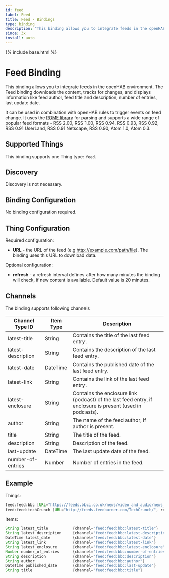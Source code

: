 ```yaml
---
id: feed
label: Feed
title: Feed - Bindings
type: binding
description: "This binding allows you to integrate feeds in the openHAB environment."
since: 3x
install: auto
---
```


<!-- Attention authors: Do not edit directly. Please add your changes to the appropriate source repository -->

{% include base.html %}

# Feed Binding

This binding allows you to integrate feeds in the openHAB environment.
The Feed binding downloads the content, tracks for changes, and displays information like feed author, feed title and description, number of entries, last update date.

It can be used in combination with openHAB rules to trigger events on feed change.
It uses the [ROME library](https://rometools.github.io/rome/index.html) for parsing and supports a wide range of popular feed formats - RSS 2.00, RSS 1.00, RSS 0.94, RSS 0.93, RSS 0.92, RSS 0.91 UserLand, RSS 0.91 Netscape, RSS 0.90, Atom 1.0, Atom 0.3.

## Supported Things

This binding supports one Thing type: `feed`.

## Discovery

Discovery is not necessary.

## Binding Configuration

No binding configuration required.

## Thing Configuration

Required configuration:

- **URL** - the URL of the feed (e.g <http://example.com/path/file>). The binding uses this URL to download data.

Optional configuration:

- **refresh** - a refresh interval defines after how many minutes the binding will check, if new content is available. Default value is 20 minutes.

## Channels

The binding supports following channels

| Channel Type ID    | Item Type | Description                                                                                               |
|--------------------|-----------|-----------------------------------------------------------------------------------------------------------|
| latest-title       | String    | Contains the title of the last feed entry.                                                                |
| latest-description | String    | Contains the description of the last feed entry.                                                          |
| latest-date        | DateTime  | Contains the published date of the last feed entry.                                                       |
| latest-link        | String    | Contains the link of the last feed entry.                                                                 |
| latest-enclosure   | String    | Contains the enclosure link (podcast) of the last feed entry, if enclosure is present (used in podcasts). |
| author             | String    | The name of the feed author, if author is present.                                                        |
| title              | String    | The title of the feed.                                                                                    |
| description        | String    | Description of the feed.                                                                                  |
| last-update        | DateTime  | The last update date of the feed.                                                                         |
| number-of-entries  | Number    | Number of entries in the feed.                                                                            |

## Example

Things:

```java
feed:feed:bbc [URL="https://feeds.bbci.co.uk/news/video_and_audio/news_front_page/rss.xml?edition=uk"]
feed:feed:techCrunch [URL="http://feeds.feedburner.com/TechCrunch/", refresh=60]
```

Items:

```java
String latest_title           {channel="feed:feed:bbc:latest-title"}
String latest_description     {channel="feed:feed:bbc:latest-description"}
DateTime latest_date          {channel="feed:feed:bbc:latest-date"}
String latest_link            {channel="feed:feed:bbc:latest-link"}
String latest_enclosure       {channel="feed:feed:bbc:latest-enclosure"}
Number number_of_entries      {channel="feed:feed:bbc:number-of-entries"}
String description            {channel="feed:feed:bbc:description"}
String author                 {channel="feed:feed:bbc:author"}
DateTime published_date       {channel="feed:feed:bbc:last-update"}
String title                  {channel="feed:feed:bbc:title"}
```
